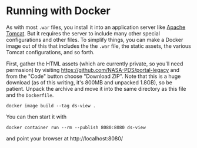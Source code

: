 # Running with Docker

As with most `.war` files, you install it into an application server like [Apache Tomcat](https://tomcat.apache.org/). But it requires the server to include many other special configurations and other files. To simplify things, you can make a Docker image out of this that includes the the `.war` file, the static assets, the various Tomcat configurations, and so forth.

First, gather the HTML assets (which are currently private, so you'll need permssion) by visiting https://github.com/NASA-PDS/portal-legacy and from the "Code" button choose "Download ZIP". Note that this is a huge download (as of this writing, it's 800MB and unpacked 1.8GB), so be patient. Unpack the archive and move it into the same directory as this file and the `Dockerfile`.

    docker image build --tag ds-view .

You can then start it with

    docker container run --rm --publish 8080:8080 ds-view

and point your browser at http://localhost:8080/